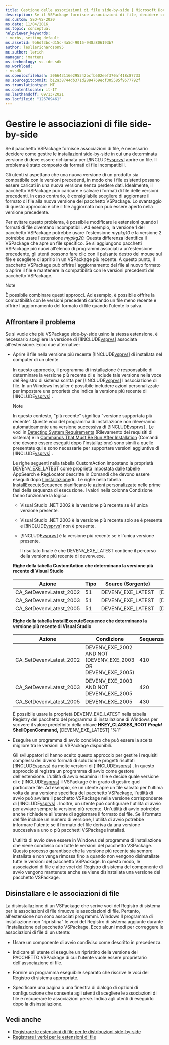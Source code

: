 ```yaml
---
title: Gestione delle associazioni di file side-by-side | Microsoft Docs
description: Se il VSPackage fornisce associazioni di file, decidere come gestire le installazioni side-by-side in cui una particolare versione di Visual Studio apre un file.
ms.custom: SEO-VS-2020
ms.date: 11/04/2016
ms.topic: conceptual
helpviewer_keywords:
- verbs, setting default
ms.assetid: 9b6df3bc-d15c-4a5d-9015-948a806193b7
author: leslierichardson95
ms.author: lerich
manager: jmartens
ms.technology: vs-ide-sdk
ms.workload:
- vssdk
ms.openlocfilehash: 306643116e295342bcfb602eef370af418c87733
ms.sourcegitcommit: b12a38744db371d2894769ecf305585f9577792f
ms.translationtype: MT
ms.contentlocale: it-IT
ms.lasthandoff: 09/13/2021
ms.locfileid: "126709461"
---
```

# <a name="manage-side-by-side-file-associations"></a>Gestire le associazioni di file side-by-side

Se il pacchetto VSPackage fornisce associazioni di file, è necessario decidere come gestire le installazioni side-by-side in cui una determinata versione di deve essere richiamata per [!INCLUDE[vsprvs](../code-quality/includes/vsprvs_md.md)] aprire un file. Il problema è stato composto da formati di file incompatibili.

Gli utenti si aspettano che una nuova versione di un prodotto sia compatibile con le versioni precedenti, in modo che i file esistenti possano essere caricati in una nuova versione senza perdere dati. Idealmente, il pacchetto VSPackage può caricare e salvare i formati di file delle versioni precedenti. In caso contrario, è consigliabile scegliere di aggiornare il formato di file alla nuova versione del pacchetto VSPackage. Lo svantaggio di questo approccio è che il file aggiornato non può essere aperto nella versione precedente.

Per evitare questo problema, è possibile modificare le estensioni quando i formati di file diventano incompatibili. Ad esempio, la versione 1 del pacchetto VSPackage potrebbe usare l'estensione *mypkg10* e la versione 2 potrebbe usare l'estensione *mypkg20.* Questa differenza identifica il VSPackage che apre un file specifico. Se si aggiungono pacchetti VSPackage più nuovi all'elenco di programmi associati a un'estensione precedente, gli utenti possono fare clic con il pulsante destro del mouse sul file e scegliere di aprirlo in un VSPackage più recente. A questo punto, il pacchetto VSPackage può offrire l'aggiornamento del file al nuovo formato o aprire il file e mantenere la compatibilità con le versioni precedenti del pacchetto VSPackage.

> [!NOTE]
> È possibile combinare questi approcci. Ad esempio, è possibile offrire la compatibilità con le versioni precedenti caricando un file meno recente e offrire l'aggiornamento del formato di file quando l'utente lo salva.

## <a name="face-the-problem"></a>Affrontare il problema

Se si vuole che più VSPackage side-by-side usino la stessa estensione, è necessario scegliere la versione di [!INCLUDE[vsprvs](../code-quality/includes/vsprvs_md.md)] associata all'estensione. Ecco due alternative:

- Aprire il file nella versione più recente [!INCLUDE[vsprvs](../code-quality/includes/vsprvs_md.md)] di installata nel computer di un utente.

   In questo approccio, il programma di installazione è responsabile di determinare la versione più recente di e include tale versione nella voce del Registro di sistema scritta per [!INCLUDE[vsprvs](../code-quality/includes/vsprvs_md.md)] l'associazione di file. In un Windows Installer è possibile includere azioni personalizzate per impostare una proprietà che indica la versione più recente di [!INCLUDE[vsprvs](../code-quality/includes/vsprvs_md.md)] .

  > [!NOTE]
  > In questo contesto, "più recente" significa "versione supportata più recente". Queste voci del programma di installazione non rileveranno automaticamente una versione successiva di [!INCLUDE[vsprvs](../code-quality/includes/vsprvs_md.md)] . Le voci in [Detecting System Requirements](../extensibility/internals/detecting-system-requirements.md) (Rilevamento dei requisiti di sistema) e in [Commands That Must Be Run After Installation](../extensibility/internals/commands-that-must-be-run-after-installation.md) (Comandi che devono essere eseguiti dopo l'installazione) sono simili a quelle presentate qui e sono necessarie per supportare versioni aggiuntive di [!INCLUDE[vsprvs](../code-quality/includes/vsprvs_md.md)] .

   Le righe seguenti nella tabella CustomAction impostano la proprietà DEVENV_EXE_LATEST come proprietà impostata dalle tabelle AppSearch e RegLocator descritte in Comandi che devono essere eseguiti dopo [l'installazione](../extensibility/internals/commands-that-must-be-run-after-installation.md)di . Le righe nella tabella InstallExecuteSequence pianificano le azioni personalizzate nelle prime fasi della sequenza di esecuzione. I valori nella colonna Condizione fanno funzionare la logica:

  - Visual Studio .NET 2002 è la versione più recente se è l'unica versione presente.

  - Visual Studio .NET 2003 è la versione più recente solo se è presente e [!INCLUDE[vsprvs](../code-quality/includes/vsprvs_md.md)] non è presente.

  - [!INCLUDE[vsprvs](../code-quality/includes/vsprvs_md.md)] è la versione più recente se è l'unica versione presente.

    Il risultato finale è che DEVENV_EXE_LATEST contiene il percorso della versione più recente di devenv.exe.

  **Righe della tabella CustomAction che determinano la versione più recente di Visual Studio**

  |Azione|Tipo|Source (Sorgente)|Destinazione|
  |------------|----------|------------|------------|
  |CA_SetDevenvLatest_2002|51|DEVENV_EXE_LATEST|[DEVENV_EXE_2002]|
  |CA_SetDevenvLatest_2003|51|DEVENV_EXE_LATEST|[DEVENV_EXE_2003]|
  |CA_SetDevenvLatest_2005|51|DEVENV_EXE_LATEST|[DEVENV_EXE_2005]|

  **Righe della tabella InstallExecuteSequence che determinano la versione più recente di Visual Studio**

  |Azione|Condizione|Sequenza|
  |------------|---------------|--------------|
  |CA_SetDevenvLatest_2002|DEVENV_EXE_2002 AND NOT (DEVENV_EXE_2003 OR DEVENV_EXE_2005)|410|
  |CA_SetDevenvLatest_2003|DEVENV_EXE_2003 AND NOT DEVENV_EXE_2005|420|
  |CA_SetDevenvLatest_2005|DEVENV_EXE_2005|430|

   È possibile usare la proprietà DEVENV_EXE_LATEST nella tabella Registry del pacchetto del programma di installazione di Windows per scrivere il valore predefinito della chiave **HKEY_CLASSES_ROOT *ProgId* ShellOpenCommand,** [DEVENV_EXE_LATEST] "%1"

- Eseguire un programma di avvio condiviso che può essere la scelta migliore tra le versioni di VSPackage disponibili.

   Gli sviluppatori di hanno scelto questo approccio per gestire i requisiti complessi dei diversi formati di soluzioni e progetti risultati [!INCLUDE[vsprvs](../code-quality/includes/vsprvs_md.md)] da molte versioni di [!INCLUDE[vsprvs](../code-quality/includes/vsprvs_md.md)] . In questo approccio si registra un programma di avvio come gestore dell'estensione. L'utilità di avvio esamina il file e decide quale versione di e [!INCLUDE[vsprvs](../code-quality/includes/vsprvs_md.md)] il VSPackage è in grado di gestire quel particolare file. Ad esempio, se un utente apre un file salvato per l'ultima volta da una versione specifica del pacchetto VSPackage, l'utilità di avvio può avviare il pacchetto VSPackage nella versione corrispondente di [!INCLUDE[vsprvs](../code-quality/includes/vsprvs_md.md)] . Inoltre, un utente può configurare l'utilità di avvio per avviare sempre la versione più recente. Un'utilità di avvio potrebbe anche richiedere all'utente di aggiornare il formato del file. Se il formato del file include un numero di versione, l'utilità di avvio potrebbe informare l'utente se il formato del file deriva da una versione successiva a uno o più pacchetti VSPackage installati.

   L'utilità di avvio deve essere in Windows del programma di installazione che viene condiviso con tutte le versioni del pacchetto VSPackage. Questo processo garantisce che la versione più recente sia sempre installata e non venga rimossa fino a quando non vengono disinstallate tutte le versioni del pacchetto VSPackage. In questo modo, le associazioni di file e altre voci del Registro di sistema del componente di avvio vengono mantenute anche se viene disinstallata una versione del pacchetto VSPackage.

## <a name="uninstall-and-file-associations"></a>Disinstallare e le associazioni di file

La disinstallazione di un VSPackage che scrive voci del Registro di sistema per le associazioni di file rimuove le associazioni di file. Pertanto, all'estensione non sono associati programmi. Windows Il programma di installazione non "ripristina" le voci del Registro di sistema aggiunte durante l'installazione del pacchetto VSPackage. Ecco alcuni modi per correggere le associazioni di file di un utente:

- Usare un componente di avvio condiviso come descritto in precedenza.

- Indicare all'utente di eseguire un ripristino della versione del PACCHETTO VSPackage di cui l'utente vuole essere proprietario dell'associazione di file.

- Fornire un programma eseguibile separato che riscrive le voci del Registro di sistema appropriate.

- Specificare una pagina o una finestra di dialogo di opzioni di configurazione che consente agli utenti di scegliere le associazioni di file e recuperare le associazioni perse. Indica agli utenti di eseguirlo dopo la disinstallazione.

## <a name="see-also"></a>Vedi anche

- [Registrare le estensioni di file per le distribuzioni side-by-side](../extensibility/registering-file-name-extensions-for-side-by-side-deployments.md)
- [Registrare i verbi per le estensioni di file](../extensibility/registering-verbs-for-file-name-extensions.md)
